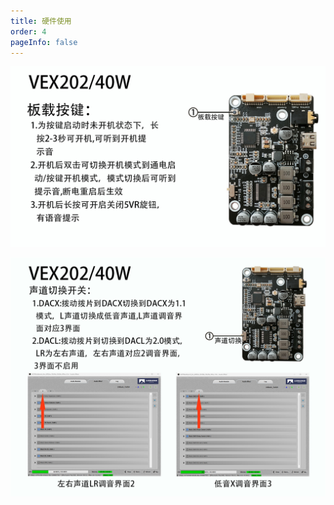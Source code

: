 ```yaml
---
title: 硬件使用
order: 4
pageInfo: false
---
```


![VEX40功能按键](/image/VEX105功能按键/40w.jpg)

![VEX40功能按键](/image/VEX105功能按键/40w模式切换.jpg)

<VidStack
  src="https://likeyou156156.online:9000/lky/TWS/15W.webm"
/>
